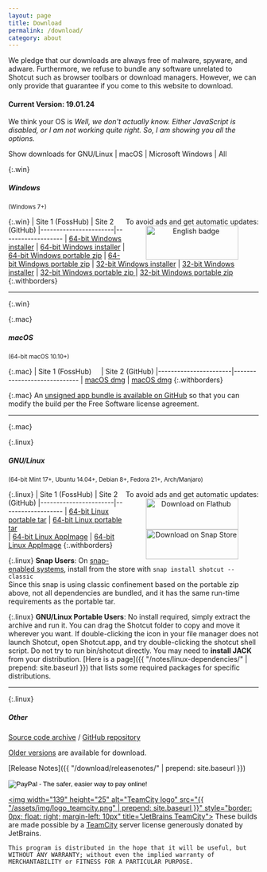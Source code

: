 ```yaml
---
layout: page
title: Download
permalink: /download/
category: about
---
```


We pledge that our downloads are always free of
malware, spyware, and adware. Furthermore, we refuse to bundle any software
unrelated to Shotcut such as browser toolbars or download managers.
However, we can only provide that guarantee if you come to this website
to download.

<!-- Shotcut Responsive -->
<ins class="adsbygoogle"
    style="display:block"
    data-ad-client="ca-pub-1305424236533187"
    data-ad-slot="3403753557"
    data-ad-format="auto"></ins>
<script>
(adsbygoogle = window.adsbygoogle || []).push({});
</script>

#### Current Version: 19.01.24

<div class="OSTEST">
  <p>
  We think your OS is
    <span id="pOSTEST" style="font-style: italic">
      Well, we don't actually know.
      Either JavaScript is disabled, or I am not working quite right.
      So, I am showing you all the options.
    </span>
  </p>
  <p>
    Show downloads for
    <a class="show_links" id='os_linux'>GNU/Linux</a>&nbsp;| 
    <a class="show_links" id='os_mac'>macOS</a>&nbsp;| 
    <a class="show_links" id='os_win'>Microsoft&nbsp;Windows</a>&nbsp;| 
    <a class="show_links" id='os_all'>All</a>
  </p>
</div>

{:.win}
##### Windows
<small class="win">(Windows 7+)</small>

<div class="win" style='float: right; text-align: center'>
To avoid ads and get automatic updates:<br>
<a href='//www.microsoft.com/store/apps/9plnffl3p6lr?ocid=badge'><img src='https://assets.windowsphone.com/85864462-9c82-451e-9355-a3d5f874397a/English_get-it-from-MS_InvariantCulture_Default.png' alt='English badge' style='width: 186px; height: 68px'/></a>
</div>

{:.win}
| Site 1 (FossHub)     | Site 2 (GitHub)
|-----------------------|-------------------
| [64-bit Windows installer](https://www.fosshub.com/Shotcut.html?dwl=shotcut-win64-190124.exe) | [64-bit Windows installer](https://github.com/mltframework/shotcut/releases/download/v19.01.24/shotcut-win64-190124.exe)
| [64-bit Windows portable zip](https://www.fosshub.com/Shotcut.html?dwl=shotcut-win64-190124.zip) | [64-bit Windows portable zip](https://github.com/mltframework/shotcut/releases/download/v19.01.24/shotcut-win64-190124.zip)
| [32-bit Windows installer](https://www.fosshub.com/Shotcut.html?dwl=shotcut-win32-190124.exe) | [32-bit Windows installer](https://github.com/mltframework/shotcut/releases/download/v19.01.24/shotcut-win32-190124.exe)
| [32-bit Windows portable zip ](https://www.fosshub.com/Shotcut.html?dwl=shotcut-win32-190124.zip) | [32-bit Windows portable zip](https://github.com/mltframework/shotcut/releases/download/v19.01.24/shotcut-win32-190124.zip)
{:.withborders}

---
{:.win}

{:.mac}
##### macOS
<small class="mac">(64-bit macOS 10.10+)</small>

{:.mac}
| Site 1 (FossHub) &nbsp; &nbsp; | Site 2 (GitHub)
|-----------------------|-----------------------------
| [macOS dmg](https://www.fosshub.com/Shotcut.html?dwl=shotcut-macos-signed-190124.dmg) | [macOS dmg](https://github.com/mltframework/shotcut/releases/download/v19.01.24/shotcut-macos-signed-190124.dmg)
{:.withborders}

{:.mac}
An [unsigned app bundle is available on
GitHub](https://github.com/mltframework/shotcut/releases/download/v19.01.24/shotcut-macos-unsigned-190124.dmg) so that you
can modify the build per the Free Software license agreement.

---
{:.mac}

{:.linux}
##### GNU/Linux
<small class="linux">(64-bit Mint 17+, Ubuntu 14.04+, Debian 8+, Fedora 21+, Arch/Manjaro)</small>

<div class="linux" style='float: right; text-align: center'>
To avoid ads and get automatic updates:<br>
<a href='https://flathub.org/apps/details/org.shotcut.Shotcut'><img width='186' height='62' alt='Download on Flathub' src='https://flathub.org/assets/badges/flathub-badge-en.png'/></a><br>
<a href='https://snapcraft.io/shotcut'><img width='186' height='60' alt='Download on Snap Store' src='https://raw.githubusercontent.com/snapcore/snap-store-badges/master/EN/%5BEN%5D-snap-store-black.png'></a>
</div>

{:.linux}
| Site 1 (FossHub)      | Site 2 (GitHub)
|-----------------------|-------------------
| [64-bit Linux portable tar](https://www.fosshub.com/Shotcut.html?dwl=shotcut-linux-x86_64-190124.txz) | [64-bit Linux portable tar](https://github.com/mltframework/shotcut/releases/download/v19.01.24/shotcut-linux-x86_64-190124.txz)  
| [64-bit Linux AppImage](https://www.fosshub.com/Shotcut.html?dwl=Shotcut-190124.glibc2.14-x86_64.AppImage) | [64-bit Linux AppImage](https://github.com/mltframework/shotcut/releases/download/v19.01.24/Shotcut-190124.glibc2.14-x86_64.AppImage)
{:.withborders}

{:.linux}
**Snap Users**: On [snap-enabled systems](https://snapcraft.io/docs/core/install), install
from the store with `snap install shotcut --classic`  
Since this snap is using classic confinement based on the portable zip above,
not all dependencies are bundled, and it has the same run-time requirements as
the portable tar.

{:.linux}
**GNU/Linux Portable Users**: No install required, simply extract the archive and run
it. You can drag the Shotcut folder to copy and move it wherever you
want. If double-clicking the icon in your file manager does not launch
Shotcut, open Shotcut.app, and try double-clicking the shotcut shell
script. Do not try to run bin/shotcut directly. You may need to **install
JACK** from your distribution.
[Here is a page]({{ "/notes/linux-dependencies/" | prepend: site.baseurl }})
that lists some required packages for specific distributions.

---
{:.linux}

##### Other

[Source code
archive](https://github.com/mltframework/shotcut/releases/download/v19.01.24/shotcut-src-190124.txz)
/ [GitHub repository](https://github.com/mltframework/shotcut)

[Older versions](https://github.com/mltframework/shotcut/releases/) are
available for download.

[Release Notes]({{ "/download/releasenotes/" | prepend: site.baseurl }})

<form action="https://www.paypal.com/cgi-bin/webscr" method="post" target="_top">
<input type="hidden" name="cmd" value="_donations">
<input type="hidden" name="business" value="pez4brian@yahoo.com">
<input type="hidden" name="lc" value="US">
<input type="hidden" name="item_name" value="Shotcut">
<input type="hidden" name="no_note" value="0">
<input type="hidden" name="currency_code" value="USD">
<input type="hidden" name="bn" value="PP-DonationsBF:btn_donateCC_LG.gif:NonHostedGuest">
<input type="image" src="https://www.paypalobjects.com/en_US/i/btn/btn_donateCC_LG.gif" border="0" name="submit" alt="PayPal - The safer, easier way to pay online!">
<img alt="" border="0" src="https://www.paypalobjects.com/en_US/i/scr/pixel.gif" width="1" height="1">
</form>

<a href="https://www.jetbrains.com/teamcity/"><img
width="139" height="25" alt="TeamCity logo" src="{{ "/assets/img/logo_teamcity.png" | prepend: site.baseurl }}"
style="border: 0px; float: right; margin-left: 10px" title="JetBrains TeamCity"></a>
These builds are made possible by a <a href="https://www.jetbrains.com/teamcity/">TeamCity</a> server license generously donated by JetBrains.

`This program is distributed in the hope that it will be useful, but
WITHOUT ANY WARRANTY; without even the implied warranty of MERCHANTABILITY
or FITNESS FOR A PARTICULAR PURPOSE.`

<script src="{{ "/assets/js/platform.js" | prepend: site.baseurl }}"></script>
<script src="{{ "/assets/js/platform-display.js" | prepend: site.baseurl }}"></script>

